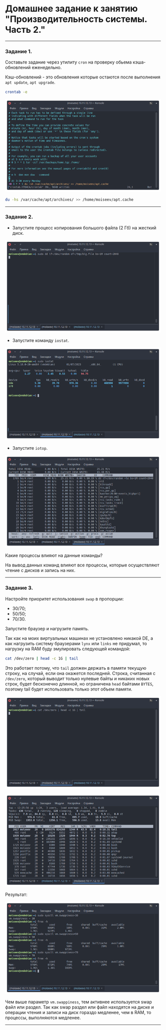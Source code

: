 # Домашнее задание к занятию "Производительность системы. Часть 2."

------

### Задание 1.

Составьте задание через утилиту `cron` на проверку обьема кэша-обновлений еженедельно.

Кэш-обновлений - это обновления которые остаются после выполнения `apt update`, `apt upgrade`.

```bash
crontab -e
```

![](images/3-06/task_1_crontab.png "Add task to crontab")

```bash
du -hs /var/cache/apt/archives/ >> /home/moiseev/apt.cache
```

------

### Задание 2.

- Запустите процесс копирования большого файла (2 Гб) на жесткий диск.

![](images/3-06/task_2_dd_start.png "dd start")

- Запустите команду `iostat`.

![](images/3-06/task_2_iostat.png "iostat")

- Запустите `iotop`.

![](images/3-06/task_2_iotop.png "iotop")

Какие процессы влияют на данные команды?

На вывод данных команд влияют все процессы, которые осуществляют чтение с дисков и запись на них.


------

### Задание 3.

Настройте приоритет использования `swap` в пропорции:

- 30/70;
- 50/50;
- 70/30.

Запустите браузер и нагрузите память.

Так как на моих виртуальных машинах не установлено никакой DE, а как нагрузить систему браузерами `lynx` или `links` не придумал, то нагрузку на RAM буду эмулировать следующей командой:
```bash
cat /dev/zero | head -c 1G | tail
```
Это работает потому, что `tail` должен держать в памяти текущую строку, на случай, если она окажется последней. Строка, считанная с `/dev/zero`, который выводит только нулевые байты и никаких новых строк, будет бесконечно длинной, но ограничена `head` байтами `BYTES`, поэтому tail будет использовать только этот объем памяти.

![](images/3-06/task_3_heavy_mem_load.png "Heavy RAM load")

![](images/3-06/task_3_top.png "Heavy RAM load result")

Результат:

![](images/3-06/task_3_swap.png "Swap variations")

Чем выше параметр `vm.swappiness`, тем активнее используется swap файл или раздел. Так как swap раздел или файл находятся на диске и операции чтения и записи на диск гораздо медленее, чем в RAM, то процессы, выполняются медленее.

------
